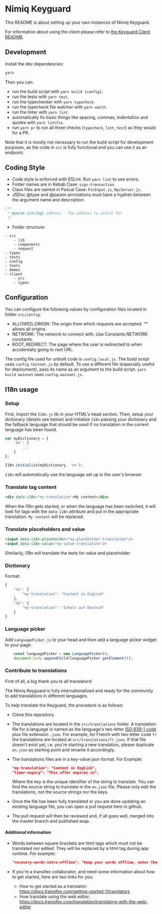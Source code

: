 # Nimiq Keyguard

This README is about setting up your own instances of Nimiq Keyguard.

For information about using the client please refer to
[the Keyguard Client README](https://github.com/nimiq/keyguard/tree/master/client/README.md).

## Development

Install the dev dependencies:

```sh
yarn
```

Then you can:

- run the build script with `yarn build [config]`.
- run the tests with `yarn test`.
- run the typechecker with `yarn typecheck`.
- run the typecheck file watcher with `yarn watch`.
- run the linter with `yarn lint`.
- automatically fix basic things like spacing, commas, indentation and quotes
  with `yarn lintfix`.
- run `yarn pr` to run all three checks (`typecheck`, `lint`, `test`) as they
  would for a PR.

Note that it is mostly not necessary to run the build script for development purposes, as the code in `src` is fully functional and you can use it as an endpoint.

## Coding Style

- Code style is enforced with ESLint. Run `yarn lint` to see errors.
- Folder names are in Kebab Case: `sign-transaction`.
- Class files are named in Pascal Case: `PinInput.js`, `RpcServer.js`.
- JSDoc @type and @param annotations must have a hyphen between the argument name
  and description:

```javascript
/**
 * @param {string} address - The address to search for
 */
```

- Folder structure:

```text
- src
    - lib
    - components
    - request
- types
- tests
- config
- tools
- demos
- client
    - src
    - types
```

## Configuration

You can configure the following values by configuration files located in folder `src/config`:
- ALLOWED_ORIGIN: The origin from which requests are accepted. '*' allows all origins.
- NETWORK: The network to connect with. Use Constants.NETWORK constants.
- ROOT_REDIRECT: The page where the user is redirected to when accidentally going to root URL.

The config file used for unbuilt code is `config.local.js`. The build script uses `config.testnet.js` by default. To use a different file (especially useful for deployment), pass its name as an argument to the build script. `yarn build mainnet` uses `config.mainnet.js`.

## I18n usage

### Setup

First, import the `I18n.js` lib in your HTML's head section. Then, setup your
dictionary (details see below) and  initialize `I18n` passing your dictionary
and the fallback language that should be used if no translation in the current
language has been found.

```javascript
var myDictionary = {
    'en': {
        ...
    }
};

I18n.initialize(myDictionary, 'en');
```

`I18n` will automatically use the language set up in the user's browser.

### Translate tag content

```html
<div data-i18n="my-translation">My content</div>
```

When the I18n gets started, or when the language has been switched, it will look
for tags with the `data-i18n` attribute and put in the appropriate translation.
`My content` will be replaced.

### Translate placeholders and value

```html
<input data-i18n-placeholder="my-placeholder-translation"/>
<input data-i18n-value="my-value-translation"/>
```

Similarily, I18n will translate the texts for value and placeholder.

### Dictionary

Format:

```javascript
{
    "en": {
        "my-translation": "Content in English"
    },
    "de": {
        "my-translation": "Inhalt auf Deutsch"
    }
}
```

### Language picker

Add `LanguagePicker.js` to your head and then add a language picker widget to your
page:

```javascript
    const languagePicker = new LanguagePicker();
    document.body.appendChild(languagePicker.getElement());
```

### Contribute to translations

First of all, a big thank you to all translators!

The Nimiq Keyguard is fully internationalized and ready for the community to add translations in different languages.

To help translate the Keyguard, the procedure is as follows:
- Clone this repository.

- The translations are located in the `src/translations` folder. A translation file for a language is named as the language's two letter [ISO 639-1 code](https://en.wikipedia.org/wiki/List_of_ISO_639-1_codes) plus file extension `.json`. For example, for French with two letter code `fr` the translations are located at `src/translations/fr.json`. If that file doesn't exist yet, i.e. you're starting a new translation, please duplicate `en.json` as starting point and rename it accordingly.

- The translations files are in a key-value json format.
  For Example:
  ```json
  "my-translation": "Content in English",
  "timer-expiry": "This offer expires in",
  ```
  Where the key is the unique identifier of the string to translate. You can find the source string to translate in the `en.json` file.
  Please only edit the translations, not the source strings nor the keys.

- Once the file has been fully translated or you are done updating an existing language file, you can open a pull
  request here in github.

- The pull request will then be reviewed and, if all goes well, merged into the master branch and published asap.

#### Additional information

- Words between square brackets are html tags which must not be translated nor edited. They will be replaced by a html tag during app runtime. For example:
  ```json
  "recovery-words-intro-offline": "Keep your words offline, enter them nowhere but on [strong]keyguard[/strong].nimiq.com."
  ```

- If you're a transifex collaborator, and need some information about how to get started, here are two links for you:
  - How to get started as a translator: https://docs.transifex.com/getting-started-1/translators
  - How translate using the web editor: https://docs.transifex.com/translation/translating-with-the-web-editor

